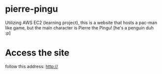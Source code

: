 # pierre-pingu
Utilizing AWS EC2 (learning project), this is a website that hosts a pac-man like game, but the main character is Pierre the Pingu! [he's a penguin duh :p]

# Access the site
follow this address: [http://](http://3.238.114.203/pierre-pingu/index.html)
